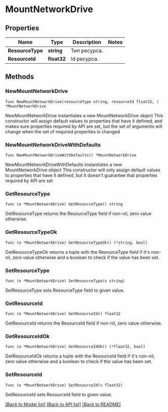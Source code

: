 # MountNetworkDrive

## Properties

Name | Type | Description | Notes
------------ | ------------- | ------------- | -------------
**ResourceType** | **string** | Тип ресурса. | 
**ResourceId** | **float32** | Id ресурса. | 

## Methods

### NewMountNetworkDrive

`func NewMountNetworkDrive(resourceType string, resourceId float32, ) *MountNetworkDrive`

NewMountNetworkDrive instantiates a new MountNetworkDrive object
This constructor will assign default values to properties that have it defined,
and makes sure properties required by API are set, but the set of arguments
will change when the set of required properties is changed

### NewMountNetworkDriveWithDefaults

`func NewMountNetworkDriveWithDefaults() *MountNetworkDrive`

NewMountNetworkDriveWithDefaults instantiates a new MountNetworkDrive object
This constructor will only assign default values to properties that have it defined,
but it doesn't guarantee that properties required by API are set

### GetResourceType

`func (o *MountNetworkDrive) GetResourceType() string`

GetResourceType returns the ResourceType field if non-nil, zero value otherwise.

### GetResourceTypeOk

`func (o *MountNetworkDrive) GetResourceTypeOk() (*string, bool)`

GetResourceTypeOk returns a tuple with the ResourceType field if it's non-nil, zero value otherwise
and a boolean to check if the value has been set.

### SetResourceType

`func (o *MountNetworkDrive) SetResourceType(v string)`

SetResourceType sets ResourceType field to given value.


### GetResourceId

`func (o *MountNetworkDrive) GetResourceId() float32`

GetResourceId returns the ResourceId field if non-nil, zero value otherwise.

### GetResourceIdOk

`func (o *MountNetworkDrive) GetResourceIdOk() (*float32, bool)`

GetResourceIdOk returns a tuple with the ResourceId field if it's non-nil, zero value otherwise
and a boolean to check if the value has been set.

### SetResourceId

`func (o *MountNetworkDrive) SetResourceId(v float32)`

SetResourceId sets ResourceId field to given value.



[[Back to Model list]](../README.md#documentation-for-models) [[Back to API list]](../README.md#documentation-for-api-endpoints) [[Back to README]](../README.md)


